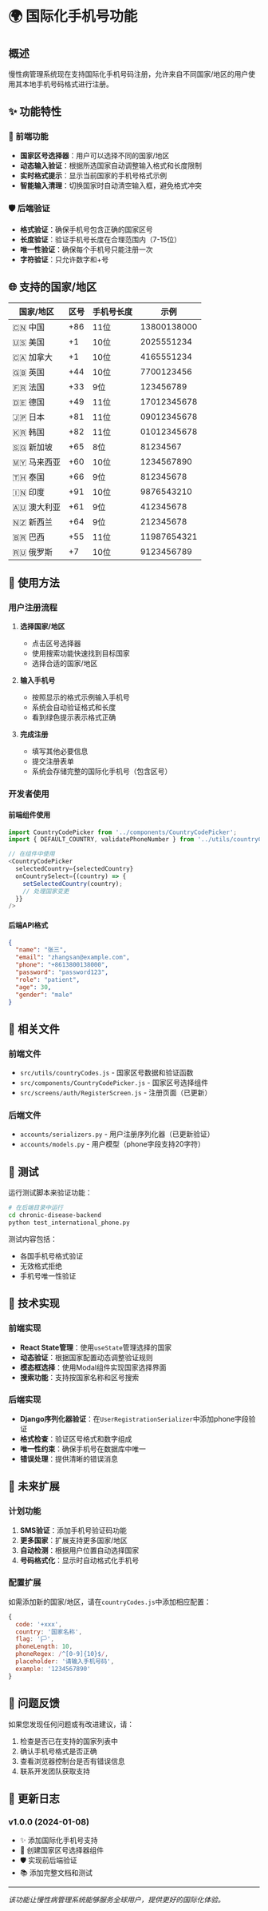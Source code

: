# 🌍 国际化手机号功能

## 概述

慢性病管理系统现在支持国际化手机号码注册，允许来自不同国家/地区的用户使用其本地手机号码格式进行注册。

## ✨ 功能特性

### 🔧 前端功能
- **国家区号选择器**：用户可以选择不同的国家/地区
- **动态输入验证**：根据所选国家自动调整输入格式和长度限制
- **实时格式提示**：显示当前国家的手机号格式示例
- **智能输入清理**：切换国家时自动清空输入框，避免格式冲突

### 🛡️ 后端验证
- **格式验证**：确保手机号包含正确的国家区号
- **长度验证**：验证手机号长度在合理范围内（7-15位）
- **唯一性验证**：确保每个手机号只能注册一次
- **字符验证**：只允许数字和+号

## 🌐 支持的国家/地区

| 国家/地区 | 区号 | 手机号长度 | 示例 |
|-----------|------|------------|------|
| 🇨🇳 中国 | +86 | 11位 | 13800138000 |
| 🇺🇸 美国 | +1 | 10位 | 2025551234 |
| 🇨🇦 加拿大 | +1 | 10位 | 4165551234 |
| 🇬🇧 英国 | +44 | 10位 | 7700123456 |
| 🇫🇷 法国 | +33 | 9位 | 123456789 |
| 🇩🇪 德国 | +49 | 11位 | 17012345678 |
| 🇯🇵 日本 | +81 | 11位 | 09012345678 |
| 🇰🇷 韩国 | +82 | 11位 | 01012345678 |
| 🇸🇬 新加坡 | +65 | 8位 | 81234567 |
| 🇲🇾 马来西亚 | +60 | 10位 | 1234567890 |
| 🇹🇭 泰国 | +66 | 9位 | 812345678 |
| 🇮🇳 印度 | +91 | 10位 | 9876543210 |
| 🇦🇺 澳大利亚 | +61 | 9位 | 412345678 |
| 🇳🇿 新西兰 | +64 | 9位 | 212345678 |
| 🇧🇷 巴西 | +55 | 11位 | 11987654321 |
| 🇷🇺 俄罗斯 | +7 | 10位 | 9123456789 |

## 🚀 使用方法

### 用户注册流程

1. **选择国家/地区**
   - 点击区号选择器
   - 使用搜索功能快速找到目标国家
   - 选择合适的国家/地区

2. **输入手机号**
   - 按照显示的格式示例输入手机号
   - 系统会自动验证格式和长度
   - 看到绿色提示表示格式正确

3. **完成注册**
   - 填写其他必要信息
   - 提交注册表单
   - 系统会存储完整的国际化手机号（包含区号）

### 开发者使用

#### 前端组件使用

```javascript
import CountryCodePicker from '../components/CountryCodePicker';
import { DEFAULT_COUNTRY, validatePhoneNumber } from '../utils/countryCodes';

// 在组件中使用
<CountryCodePicker
  selectedCountry={selectedCountry}
  onCountrySelect={(country) => {
    setSelectedCountry(country);
    // 处理国家变更
  }}
/>
```

#### 后端API格式

```json
{
  "name": "张三",
  "email": "zhangsan@example.com",
  "phone": "+8613800138000",
  "password": "password123",
  "role": "patient",
  "age": 30,
  "gender": "male"
}
```

## 📁 相关文件

### 前端文件
- `src/utils/countryCodes.js` - 国家区号数据和验证函数
- `src/components/CountryCodePicker.js` - 国家区号选择组件
- `src/screens/auth/RegisterScreen.js` - 注册页面（已更新）

### 后端文件
- `accounts/serializers.py` - 用户注册序列化器（已更新验证）
- `accounts/models.py` - 用户模型（phone字段支持20字符）

## 🧪 测试

运行测试脚本来验证功能：

```bash
# 在后端目录中运行
cd chronic-disease-backend
python test_international_phone.py
```

测试内容包括：
- 各国手机号格式验证
- 无效格式拒绝
- 手机号唯一性验证

## 🔧 技术实现

### 前端实现
- **React State管理**：使用`useState`管理选择的国家
- **动态验证**：根据国家配置动态调整验证规则
- **模态框选择**：使用Modal组件实现国家选择界面
- **搜索功能**：支持按国家名称和区号搜索

### 后端实现
- **Django序列化器验证**：在`UserRegistrationSerializer`中添加phone字段验证
- **格式检查**：验证区号格式和数字组成
- **唯一性约束**：确保手机号在数据库中唯一
- **错误处理**：提供清晰的错误消息

## 🎯 未来扩展

### 计划功能
1. **SMS验证**：添加手机号验证码功能
2. **更多国家**：扩展支持更多国家/地区
3. **自动检测**：根据用户位置自动选择国家
4. **号码格式化**：显示时自动格式化手机号

### 配置扩展
如需添加新的国家/地区，请在`countryCodes.js`中添加相应配置：

```javascript
{
  code: '+xxx',
  country: '国家名称',
  flag: '🏳️',
  phoneLength: 10,
  phoneRegex: /^[0-9]{10}$/,
  placeholder: '请输入手机号码',
  example: '1234567890'
}
```

## 🐛 问题反馈

如果您发现任何问题或有改进建议，请：

1. 检查是否已在支持的国家列表中
2. 确认手机号格式是否正确
3. 查看浏览器控制台是否有错误信息
4. 联系开发团队获取支持

## 📝 更新日志

### v1.0.0 (2024-01-08)
- ✨ 添加国际化手机号支持
- 🔧 创建国家区号选择器组件
- 🛡️ 实现前后端验证
- 📚 添加完整文档和测试

---

*该功能让慢性病管理系统能够服务全球用户，提供更好的国际化体验。* 